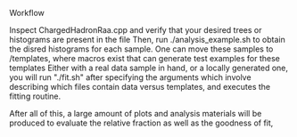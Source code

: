 Workflow

Inspect ChargedHadronRaa.cpp and verify that your desired trees or histograms are present in the file
Then, run ./analysis_example.sh to obtain the disred histograms for each sample. 
One can move these samples to /templates, where macros exist that can generate test examples for these templates
Either with a real data sample in hand, or a locally generated one, you will run "./fit.sh" after specifying the arguments 
which involve describing which files contain data versus templates, and executes the fitting routine. 

After all of this, a large amount of plots and analysis materials will be produced to evaluate the relative fraction as
well as the goodness of fit,
